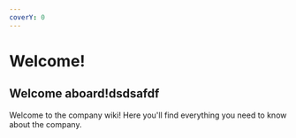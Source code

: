 ```yaml
---
coverY: 0
---
```


# Welcome!

## Welcome aboard!dsdsafdf

Welcome to the company wiki! Here you'll find everything you need to know about the company.
